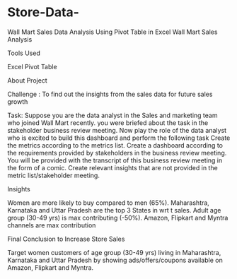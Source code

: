# Store-Data-
Wall Mart Sales Data Analysis Using Pivot Table in Excel Wall Mart Sales Analysis



Tools Used

Excel Pivot Table

About Project

Challenge : To find out the insights from the sales data for future sales growth

Task: Suppose you are the data analyst in the Sales and marketing team who joined Wall Mart recently. you were briefed about the task in the stakeholder business review meeting. Now play the role of the data analyst who is excited to build this dashboard and perform the following task Create the metrics according to the metrics list. Create a dashboard according to the requirements provided by stakeholders in the business review meeting. You will be provided with the transcript of this business review meeting in the form of a comic. Create relevant insights that are not provided in the metric list/stakeholder meeting.

Insights

Women are more likely to buy compared to men (65%). Maharashtra, Karnataka and Uttar Pradesh are the top 3 States in wrt t sales. Adult age group (30-49 yrs) is max contributing (-50%). Amazon, Flipkart and Myntra channels are max contribution

Final Conclusion to Increase Store Sales

Target women customers of age group (30-49 yrs) living in Maharashtra, Karnataka and Uttar Pradesh by showing ads/offers/coupons available on Amazon, Flipkart and Myntra.
